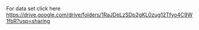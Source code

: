 For data set click here  https://drive.google.com/drive/folders/1RaJDeLzSDp2gKL0zug12Tfyo4C9W1fbR?usp=sharing
 
